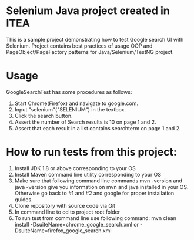 # Selenium Java project created in ITEA

This is a sample project demonstrating how to test Google search UI with Selenium.
Project contains best practices of usage OOP and PageObject/PageFactory patterns for Java/Selenium/TestNG project.

# Usage
GoogleSearchTest has some procedures as follows:
1. Start Chrome(Firefox) and navigate to google.com.
2. Input "selenium"("SELENIUM") in the textbox.
3. Click the search button.
4. Assert the number of Search results is 10 on page 1 and 2.
5. Assert that each result in a list contains searchterm on page 1 and 2.

# How to run tests from this project:

1. Install JDK 1.8 or above corresponding to your OS
2. Install Maven command line utility corresponding to your OS
3. Make sure that following command line commands mvn -version and java -version give you information on mvn and java installed in your OS. Otherwise go back to #1 and #2 and google for proper installation guides.
4. Clone repository with source code via Git
5. In command line to cd to project root folder
6. To run test from command line use following command:
    mvn clean install -DsuiteName=chrome_google_search.xml or -DsuiteName=firefox_google_search.xml
